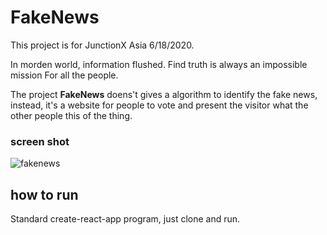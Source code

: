 # FakeNews

This project is for JunctionX Asia 6/18/2020.

In morden world, information flushed. Find truth is always an impossible mission
For all the people.

The project **FakeNews** doens't gives a algorithm to identify the fake news,
instead, it's a website for people to vote and present the visitor what the
other people this of the thing.

### screen shot

![fakenews](https://github.com/myladyyang/fakenews/tree/master/public/fakenews.png)


## how to run
Standard create-react-app program, just clone and run.
